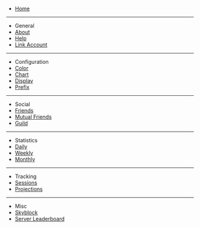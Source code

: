 - [Home](/)
---
- General
- [About](general/about.md)
- [Help](general/help.md)
- [Link Account](general/link.md)
---
- Configuration
- [Color](conf/color.md)
- [Chart](conf/chart.md)
- [Display](conf/display.md)
- [Prefix](conf/prefix.md)
---
- Social
- [Friends](social/friends.md)
- [Mutual Friends](social/mutual.md)
- [Guild](social/guild.md)
---
- Statistics
- [Daily](stats/daily.md)
- [Weekly](stats/weekly.md)
- [Monthly](stats/monthly.md)
---
- Tracking
- [Sessions](tracking/sessions.md)
- [Projections](tracking/projections.md)
--- 
- Misc
- [Skyblock](misc/skyblock.md)
- [Server Leaderboard](misc/server_leaderboard.md)
